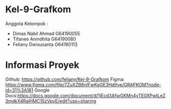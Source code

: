 # Kel-9-Grafkom
Anggota Kelompok :
- Dimas Nabil Ahmad G64190055
- Tifanee Anindhita G64190080
- Feliany Dwisusanta G64190113

# Informasi Proyek
Github: https://github.com/feliany/Kel-9-Grafkom
Figma: https://www.figma.com/file/7ZuXZB8nIFwKgGE3HdtIye/GRAFKOM?node-id=31%3A181
Google Docs:https://docs.google.com/document/d/1jEcd3AfwGKMn4yTE0XPwtLeZ3mdkX4RalHMC15zVpyE/edit?usp=sharing
